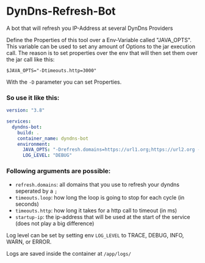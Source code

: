 # DynDns-Refresh-Bot
A bot that will refresh you IP-Address at several DynDns Providers


Define the Properties of this tool over a Env-Variable called "JAVA_OPTS".
This variable can be used to set any amount of Options to the jar execution call.
The reason is to set properties over the env that will then set them over the jar call like this:

```$JAVA_OPTS="-Dtimeouts.http=3000"```

With the ``-D`` parameter you can set Properties. 

### So use it like this:
````yaml
version: "3.8"

services:
  dyndns-bot:
    build: .
    container_name: dyndns-bot
    environment:
      JAVA_OPTS: "-Drefresh.domains=https://url1.org;https://url2.org -Dtimeouts.loop=5"
      LOG_LEVEL: "DEBUG"
````

### Following arguments are possible:
- ``refresh.domains``: all domains that you use to refresh your dyndns seperated by a ``;``
- ``timeouts.loop``: how long the loop is going to stop for each cycle (in seconds)
- ``timeouts.http``: how long it takes for a http call to timeout (in ms)
- ``startup-ip``: the ip-address that will be used at the start of the service (does not play a big difference)


Log level can be set by setting env ``LOG_LEVEL`` to TRACE, DEBUG, INFO, WARN, or ERROR.

Logs are saved inside the container at ``/app/logs/``